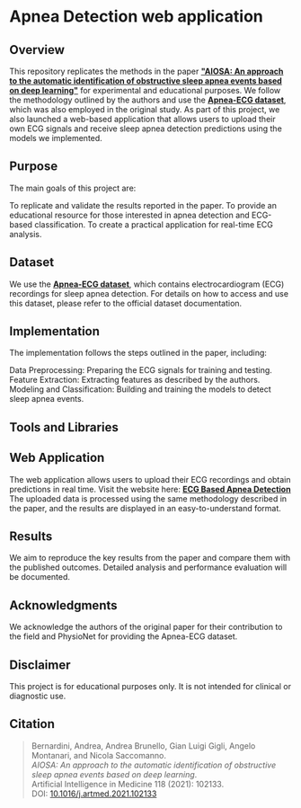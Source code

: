 # Apnea Detection web application

## Overview
This repository replicates the methods in the paper **["AIOSA: An approach to the automatic identification of obstructive sleep apnea events based on deep learning"](https://pubmed.ncbi.nlm.nih.gov/34412849/)** for experimental and educational purposes. We follow the methodology outlined by the authors and use the **[Apnea-ECG dataset](https://www.physionet.org/content/apnea-ecg/)**, which was also employed in the original study.
As part of this project, we also launched a web-based application that allows users to upload their own ECG signals and receive sleep apnea detection predictions using the models we implemented.

## Purpose

The main goals of this project are:

To replicate and validate the results reported in the paper.
To provide an educational resource for those interested in apnea detection and ECG-based classification.
To create a practical application for real-time ECG analysis.

## Dataset

We use the **[Apnea-ECG dataset](https://www.physionet.org/content/apnea-ecg/)**, which contains electrocardiogram (ECG) recordings for sleep apnea detection. For details on how to access and use this dataset, please refer to the official dataset documentation.


## Implementation

The implementation follows the steps outlined in the paper, including:

Data Preprocessing: Preparing the ECG signals for training and testing.
Feature Extraction: Extracting features as described by the authors.
Modeling and Classification: Building and training the models to detect sleep apnea events.

## Tools and Libraries


## Web Application

The web application allows users to upload their ECG recordings and obtain predictions in real time.
Visit the website here: **[ECG Based Apnea Detection](https://ecg-based-apnea-detection.streamlit.app/)**
The uploaded data is processed using the same methodology described in the paper, and the results are displayed in an easy-to-understand format.

## Results

We aim to reproduce the key results from the paper and compare them with the published outcomes. Detailed analysis and performance evaluation will be documented.

## Acknowledgments

We acknowledge the authors of the original paper for their contribution to the field and PhysioNet for providing the Apnea-ECG dataset.

## Disclaimer

This project is for educational purposes only. It is not intended for clinical or diagnostic use.
## Citation
> Bernardini, Andrea, Andrea Brunello, Gian Luigi Gigli, Angelo Montanari, and Nicola Saccomanno.  
> *AIOSA: An approach to the automatic identification of obstructive sleep apnea events based on deep learning*.  
> Artificial Intelligence in Medicine 118 (2021): 102133.  
> DOI: [10.1016/j.artmed.2021.102133](https://doi.org/10.1016/j.artmed.2021.102133)
